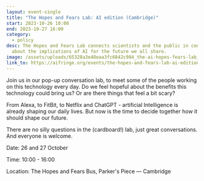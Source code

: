 ```yaml
---
layout: event-single
title: "The Hopes and Fears Lab: AI edition (Cambridge)"
start: 2023-10-26 10:00
end: 2023-10-27 16:00
category:
  - policy
desc: The Hopes and Fears Lab connects scientists and the public in conversation
  about the implications of AI for the future we all share.
image: /assets/uploads/65328a3e48eaa3fc6842c984_the-ai-hopes-fears-lab_-ai-edition-london-and-cambridge-.jpeg
link_to: https://aifringe.org/events/the-hopes-and-fears-lab-ai-edition-cambridge
---
```

Join us in our pop-up conversation lab, to meet some of the people working on this technology every day. Do we feel hopeful about the benefits this technology could bring us? Or are there things that feel a bit scary?

From Alexa, to FitBit, to Netflix and ChatGPT - artificial Intelligence is already shaping our daily lives. But now is the time to decide together how it should shape our future.

There are no silly questions in the (cardboard!) lab, just great conversations. And everyone is welcome.

Date: 26 and 27 October

Time: 10:00 - 16:00

Location: The Hopes and Fears Bus, Parker's Piece — Cambridge